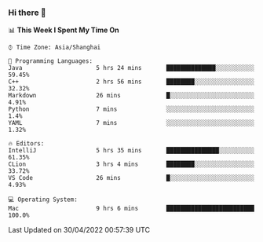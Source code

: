 ### Hi there 👋


<!--START_SECTION:waka-->
📊 **This Week I Spent My Time On** 

```text
⌚︎ Time Zone: Asia/Shanghai

💬 Programming Languages: 
Java                     5 hrs 24 mins       ██████████████░░░░░░░░░░░   59.45% 
C++                      2 hrs 56 mins       ████████░░░░░░░░░░░░░░░░░   32.32% 
Markdown                 26 mins             █░░░░░░░░░░░░░░░░░░░░░░░░   4.91% 
Python                   7 mins              ░░░░░░░░░░░░░░░░░░░░░░░░░   1.4% 
YAML                     7 mins              ░░░░░░░░░░░░░░░░░░░░░░░░░   1.32%

🔥 Editors: 
IntelliJ                 5 hrs 35 mins       ███████████████░░░░░░░░░░   61.35% 
CLion                    3 hrs 4 mins        ████████░░░░░░░░░░░░░░░░░   33.72% 
VS Code                  26 mins             █░░░░░░░░░░░░░░░░░░░░░░░░   4.93%

💻 Operating System: 
Mac                      9 hrs 6 mins        █████████████████████████   100.0%

```


 Last Updated on 30/04/2022 00:57:39 UTC
<!--END_SECTION:waka-->

<!--
**SillyPasty/SillyPasty** is a ✨ _special_ ✨ repository because its `README.md` (this file) appears on your GitHub profile.

Here are some ideas to get you started:

- 🔭 I’m currently working on ...
- 🌱 I’m currently learning ...
- 👯 I’m looking to collaborate on ...
- 🤔 I’m looking for help with ...
- 💬 Ask me about ...
- 📫 How to reach me: ...
- 😄 Pronouns: ...
- ⚡ Fun fact: ...
-->


